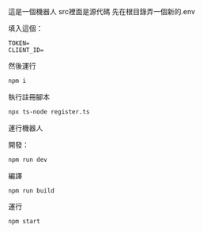這是一個機器人
src裡面是源代碼
先在根目錄弄一個新的.env

填入這個：
```
TOKEN=
CLIENT_ID=
```

然後運行
```sh
npm i
```

執行註冊腳本
```sh
npx ts-node register.ts
```

運行機器人

開發：
```sh
npm run dev
```

編譯
```
npm run build
```

運行
```
npm start
```